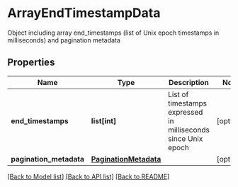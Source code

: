 # ArrayEndTimestampData

Object including array end_timestamps (list of Unix epoch timestamps in milliseconds) and pagination metadata
## Properties
Name | Type | Description | Notes
------------ | ------------- | ------------- | -------------
**end_timestamps** | **list[int]** | List of timestamps expressed in milliseconds since Unix epoch | [optional] 
**pagination_metadata** | [**PaginationMetadata**](PaginationMetadata.md) |  | [optional] 

[[Back to Model list]](../README.md#documentation-for-models) [[Back to API list]](../README.md#documentation-for-api-endpoints) [[Back to README]](../README.md)


